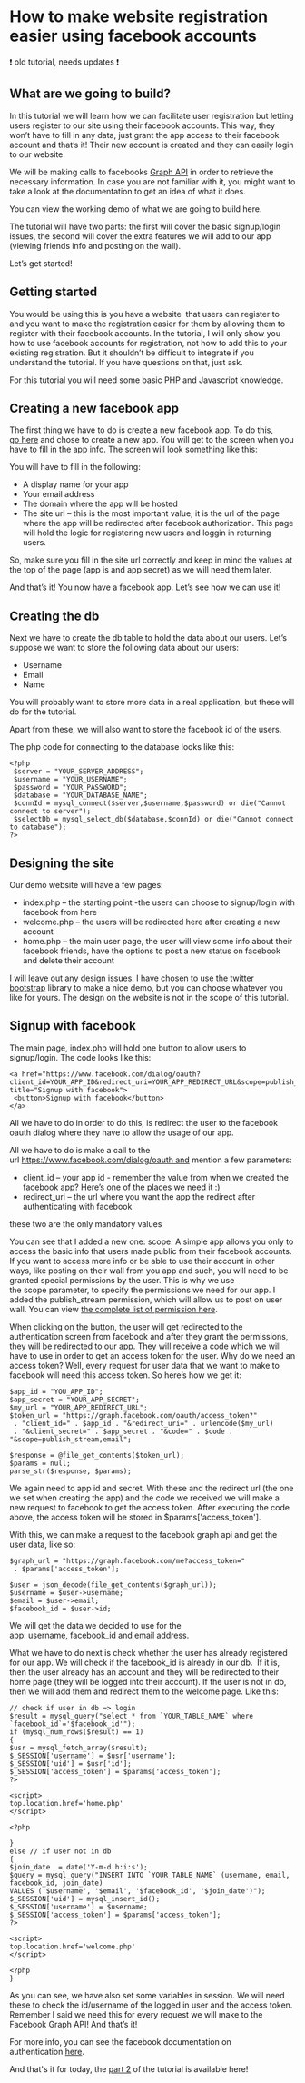 # How to make website registration easier using facebook accounts

:exclamation: old tutorial, needs updates :exclamation:
## What are we going to build?

In this tutorial we will learn how we can facilitate user registration but letting users register to our site using their facebook accounts. This way, they won’t have to fill in any data, just grant the app access to their facebook account and that’s it! Their new account is created and they can easily login to our website.

We will be making calls to facebooks [Graph API](https://developers.facebook.com/docs/graph-api) in order to retrieve the necessary information. In case you are not familiar with it, you might want to take a look at the documentation to get an idea of what it does.

You can view the working demo of what we are going to build here.

The tutorial will have two parts: the first will cover the basic signup/login issues, the second will cover the extra features we will add to our app (viewing friends info and posting on the wall).

Let’s get started!

## Getting started

You would be using this is you have a website  that users can register to and you want to make the registration easier for them by allowing them to register with their facebook accounts. In the tutorial, I will only show you how to use facebook accounts for registration, not how to add this to your existing registration. But it shouldn’t be difficult to integrate if you understand the tutorial. If you have questions on that, just ask.

For this tutorial you will need some basic PHP and Javascript knowledge.

## Creating a new facebook app

The first thing we have to do is create a new facebook app. To do this, [go here](https://developers.facebook.com/apps) and chose to create a new app. You will get to the screen when you have to fill in the app info. The screen will look something like this:

You will have to fill in the following:
- A display name for your app
- Your email address
- The domain where the app will be hosted
- The site url – this is the most important value, it is the url of the page where the app will be redirected after facebook authorization. This page will hold the logic for registering new users and loggin in returning users.

So, make sure you fill in the site url correctly and keep in mind the values at the top of the page (app is and app secret) as we will need them later.

And that’s it! You now have a facebook app. Let’s see how we can use it!

## Creating the db

Next we have to create the db table to hold the data about our users. Let’s suppose we want to store the following data about our users:

- Username
- Email
- Name

You will probably want to store more data in a real application, but these will do for the tutorial.

Apart from these, we will also want to store the facebook id of the users. 

The php code for connecting to the database looks like this:

```
<?php
 $server = "YOUR_SERVER_ADDRESS";
 $username = "YOUR_USERNAME";
 $password = "YOUR_PASSWORD";
 $database = "YOUR_DATABASE_NAME";
 $connId = mysql_connect($server,$username,$password) or die("Cannot connect to server");
 $selectDb = mysql_select_db($database,$connId) or die("Cannot connect to database");
?>
```

## Designing the site

Our demo website will have a few pages:
- index.php – the starting point -the users can choose to signup/login with facebook from here
- welcome.php – the users will be redirected here after creating a new account
- home.php – the main user page, the user will view some info about their facebook friends, have the options to post a new status on facebook and delete their account

I will leave out any design issues. I have chosen to use the [twitter bootstrap](https://getbootstrap.com/2.3.2/) library to make a nice demo, but you can choose whatever you like for yours. The design on the website is not in the scope of this tutorial.

## Signup with facebook

The main page, index.php will hold one button to allow users to signup/login. The code looks like this:

```
<a href="https://www.facebook.com/dialog/oauth?client_id=YOUR_APP_ID&redirect_uri=YOUR_APP_REDIRECT_URL&scope=publish_stream,email" title="Signup with facebook">
 <button>Signup with facebook</button>
</a>
```

All we have to do in order to do this, is redirect the user to the facebook oauth dialog where they have to allow the usage of our app.

All we have to do is make a call to the url https://www.facebook.com/dialog/oauth and mention a few parameters:

- client_id – your app id - remember the value from when we created the facebook app? Here’s one of the places we need it :)
- redirect_uri – the url where you want the app the redirect after authenticating with facebook

these two are the only mandatory values

You can see that I added a new one: scope. A simple app allows you only to access the basic info that users made public from their facebook accounts. If you want to access more info or be able to use their account in other ways, like posting on their wall from you app and such, you will need to be granted special permissions by the user. This is why we use the scope parameter, to specify the permissions we need for our app. I added the publish_stream permission, which will allow us to post on user wall. You can view [the complete list of permission here](https://developers.facebook.com/docs/facebook-login/permissions).

When clicking on the button, the user will get redirected to the authentication screen from facebook and after they grant the permissions, they will be redirected to our app. They will receive a code which we will have to use in order to get an access token for the user. Why do we need an access token? Well, every request for user data that we want to make to facebook will need this access token. So here’s how we get it:

```
$app_id = "YOU_APP_ID";
$app_secret = "YOUR_APP_SECRET";
$my_url = "YOUR_APP_REDIRECT_URL";
$token_url = "https://graph.facebook.com/oauth/access_token?"
 . "client_id=" . $app_id . "&redirect_uri=" . urlencode($my_url)
 . "&client_secret=" . $app_secret . "&code=" . $code . "&scope=publish_stream,email";
 
$response = @file_get_contents($token_url);
$params = null;
parse_str($response, $params);
```

We again need to app id and secret. With these and the redirect url (the one we set when creating the app) and the code we received we will make a new request to facebook to get the access token. After executing the code above, the access token will be stored in $params['access_token'].

With this, we can make a request to the facebook graph api and get the user data, like so:

```
$graph_url = "https://graph.facebook.com/me?access_token="
 . $params['access_token'];
 
$user = json_decode(file_get_contents($graph_url));
$username = $user->username;
$email = $user->email;
$facebook_id = $user->id;
```

We will get the data we decided to use for the app: username, facebook_id and email address.

What we have to do next is check whether the user has already registered for our app. We will check if the facebook_id is already in our db.  If it is, then the user already has an account and they will be redirected to their home page (they will be logged into their account). If the user is not in db, then we will add them and redirect them to the welcome page. Like this:

```
// check if user in db => login
$result = mysql_query("select * from `YOUR_TABLE_NAME` where `facebook_id`='$facebook_id'");
if (mysql_num_rows($result) == 1)
{
$usr = mysql_fetch_array($result);
$_SESSION['username'] = $usr['username'];
$_SESSION['uid'] = $usr['id'];
$_SESSION['access_token'] = $params['access_token'];
?>
 
<script>
top.location.href='home.php'
</script>
 
<?php
 
}
else // if user not in db
{
$join_date  = date('Y-m-d h:i:s');
$query = mysql_query("INSERT INTO `YOUR_TABLE_NAME` (username, email, facebook_id, join_date)
VALUES ('$username', '$email', '$facebook_id', '$join_date')");
$_SESSION['uid'] = mysql_insert_id();
$_SESSION['username'] = $username;
$_SESSION['access_token'] = $params['access_token'];
?>
 
<script>
top.location.href='welcome.php'
</script>
 
<?php
}
```

As you can see, we have also set some variables in session. We will need these to check the id/username of the logged in user and the access token. Remember I said we need this for every request we will make to the Facebook Graph API! And that’s it!

For more info, you can see the facebook documentation on authentication [here](https://developers.facebook.com/docs/facebook-login/manually-build-a-login-flow).

And that's it for today, the [part 2](https://github.com/aniri/tutorial-facebook-signup/blob/master/tutorial-part2.md) of the tutorial is available here!
